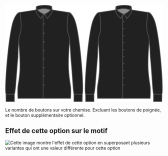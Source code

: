 ![Boutons](buttons.svg)

Le nombre de boutons sur votre chemise. Excluant les boutons de poignée, et le bouton supplémentaire optionnel.

## Effet de cette option sur le motif

![Cette image montre l'effet de cette option en superposant plusieurs variantes qui ont une valeur différente pour cette option](simon\_buttons\_sample.svg "Effet de cette option sur le motif")
